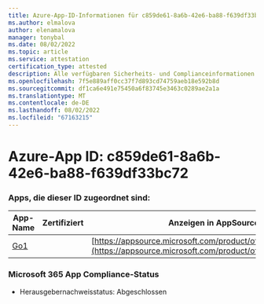 ```yaml
---
title: Azure-App-ID-Informationen für c859de61-8a6b-42e6-ba88-f639df33bc72
ms.author: elmalova
author: elenamalova
manager: tonybal
ms.date: 08/02/2022
ms.topic: article
ms.service: attestation
certification_type: attested
description: Alle verfügbaren Sicherheits- und Complianceinformationen für c859de61-8a6b-42e6-ba88-f639df33bc72.
ms.openlocfilehash: 7f5e889aff0cc37f7d893cd74759aeb18e592b8d
ms.sourcegitcommit: df1ca6e491e75450a6f83745e3463c0289ae2a1a
ms.translationtype: MT
ms.contentlocale: de-DE
ms.lasthandoff: 08/02/2022
ms.locfileid: "67163215"
---
```

# <a name="azure-app-id-c859de61-8a6b-42e6-ba88-f639df33bc72"></a>Azure-App ID: c859de61-8a6b-42e6-ba88-f639df33bc72


### <a name="apps-associated-with-this-id"></a>Apps, die dieser ID zugeordnet sind:
| **App-Name** | **Zertifiziert** | **Anzeigen in AppSource** |
|--------------|---------------|-----------------------|
| [Go1](../forward/WA200001484.md) |  | [https://appsource.microsoft.com/product/office/WA200001484](https://appsource.microsoft.com/product/office/WA200001484) |

### <a name="microsoft-365-app-compliance-status"></a>Microsoft 365 App Compliance-Status
- Herausgebernachweisstatus: Abgeschlossen
